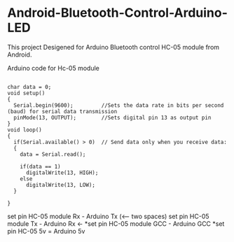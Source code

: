 # Android-Bluetooth-Control-Arduino-LED

This project Desigened for Arduino Bluetooth control HC-05 module from Android.

Arduino code for Hc-05 module 

```

char data = 0;               
void setup() 
{
  Serial.begin(9600);         //Sets the data rate in bits per second (baud) for serial data transmission
  pinMode(13, OUTPUT);        //Sets digital pin 13 as output pin
}
void loop()
{
  if(Serial.available() > 0)  // Send data only when you receive data:
  {
    data = Serial.read();             
          
    if(data == 1)            
      digitalWrite(13, HIGH);  
    else
      digitalWrite(13, LOW);   
  }                           
 
}
```
set pin HC-05 module Rx - Arduino Tx (<-- two spaces)
set pin HC-05 module Tx - Arduino Rx <-
*set pin HC-05 module GCC - Arduino GCC
*set pin HC-05 5v = Arduino 5v

